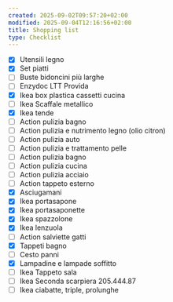 ```yaml
---
created: 2025-09-02T09:57:20+02:00
modified: 2025-09-04T12:16:56+02:00
title: Shopping list
type: Checklist
---
```


- [x] Utensili legno
- [x] Set piatti
- [ ] Buste bidoncini più larghe
- [ ] Enzydoc LTT Provida
- [x] Ikea box plastica cassetti cucina
- [ ] Ikea Scaffale metallico
- [x] Ikea tende
- [ ] Action pulizia bagno
- [ ] Action pulizia e nutrimento legno (olio citron)
- [ ] Action pulizia auto
- [ ] Action pulizia e trattamento pelle
- [ ] Action pulizia bagno
- [ ] Action pulizia cucina
- [ ] Action pulizia acciaio
- [ ] Action tappeto esterno
- [x] Asciugamani
- [x] Ikea portasapone
- [x] Ikea portasaponette
- [x] Ikea spazzolone
- [x] Ikea lenzuola
- [ ] Action salviette gatti
- [x] Tappeti bagno
- [ ] Cesto panni
- [x] Lampadine e lampade soffitto
- [ ] Ikea Tappeto sala
- [ ] Ikea Seconda scarpiera 205.444.87
- [ ] Ikea ciabatte, triple, prolunghe
